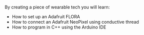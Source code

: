 By creating a piece of wearable tech you will learn:

- How to set up an Adafruit FLORA
- How to connect an Adafruit NeoPixel using conductive thread
- How to program in C++ using the Arduino IDE
